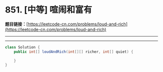 # 851. [中等] 喧闹和富有

**题目链接：**[https://leetcode-cn.com/problems/loud-and-rich](https://leetcode-cn.com/problems/loud-and-rich)

---

<Cards card="leetcode_851_loud-and-rich"></Cards>

---

```java
class Solution {
    public int[] loudAndRich(int[][] richer, int[] quiet) {
        
    }
}
```